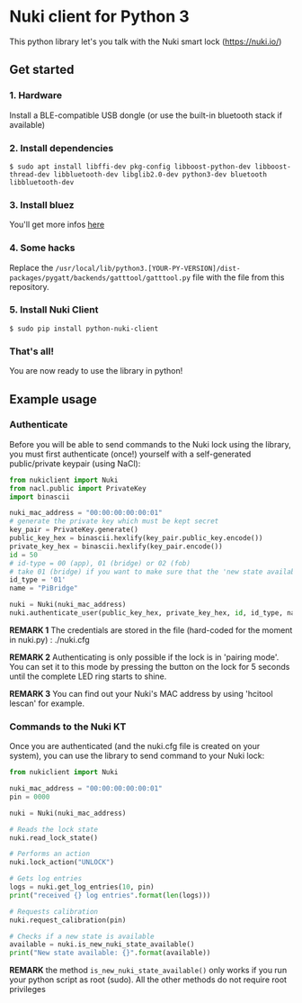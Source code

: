 # Nuki client for Python 3

This python library let's you talk with the Nuki smart lock (https://nuki.io/)

## Get started

### 1. Hardware
Install a BLE-compatible USB dongle (or use the built-in bluetooth stack if available)

### 2. Install dependencies
`$ sudo apt install libffi-dev pkg-config libboost-python-dev libboost-thread-dev libbluetooth-dev libglib2.0-dev python3-dev bluetooth libbluetooth-dev`

### 3. Install bluez
You'll get more infos [here](https://learn.adafruit.com/install-bluez-on-the-raspberry-pi/installation)

### 4. Some hacks
Replace the `/usr/local/lib/python3.[YOUR-PY-VERSION]/dist-packages/pygatt/backends/gatttool/gatttool.py` file with the file from this repository.

### 5. Install Nuki Client
`$ sudo pip install python-nuki-client`

### That's all!
You are now ready to use the library in python!

## Example usage
### Authenticate
Before you will be able to send commands to the Nuki lock using the library, you must first authenticate (once!) yourself with a self-generated public/private keypair (using NaCl):

```python
from nukiclient import Nuki
from nacl.public import PrivateKey
import binascii

nuki_mac_address = "00:00:00:00:00:01"
# generate the private key which must be kept secret
key_pair = PrivateKey.generate()
public_key_hex = binascii.hexlify(key_pair.public_key.encode())
private_key_hex = binascii.hexlify(key_pair.encode())
id = 50
# id-type = 00 (app), 01 (bridge) or 02 (fob)
# take 01 (bridge) if you want to make sure that the 'new state available'-flag is cleared on the Nuki if you read it out the state using this library
id_type = '01'
name = "PiBridge"

nuki = Nuki(nuki_mac_address)
nuki.authenticate_user(public_key_hex, private_key_hex, id, id_type, name)
```

**REMARK 1** The credentials are stored in the file (hard-coded for the moment in nuki.py) : ./nuki.cfg

**REMARK 2** Authenticating is only possible if the lock is in 'pairing mode'. You can set it to this mode by pressing the button on the lock for 5 seconds until the complete LED ring starts to shine.

**REMARK 3** You can find out your Nuki's MAC address by using 'hcitool lescan' for example.

### Commands to the Nuki KT
Once you are authenticated (and the nuki.cfg file is created on your system), you can use the library to send command to your Nuki lock:

```python
from nukiclient import Nuki

nuki_mac_address = "00:00:00:00:00:01"
pin = 0000

nuki = Nuki(nuki_mac_address)

# Reads the lock state
nuki.read_lock_state()

# Performs an action
nuki.lock_action("UNLOCK")

# Gets log entries
logs = nuki.get_log_entries(10, pin)
print("received {} log entries".format(len(logs)))

# Requests calibration
nuki.request_calibration(pin)

# Checks if a new state is available
available = nuki.is_new_nuki_state_available()
print("New state available: {}".format(available))
```

**REMARK** the method `is_new_nuki_state_available()` only works if you run your python script as root (sudo). All the other methods do not require root privileges
